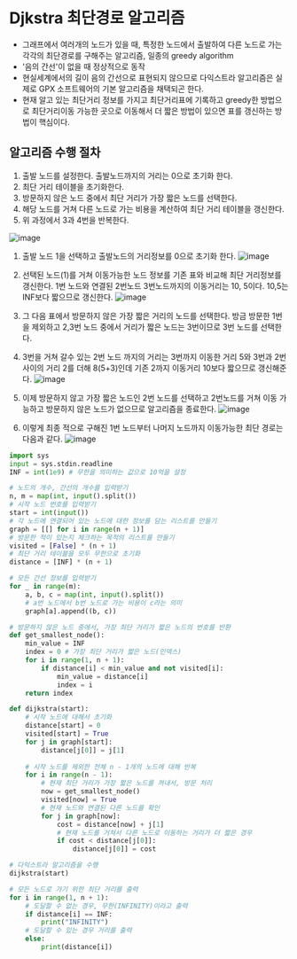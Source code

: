 # Djkstra 최단경로 알고리즘
* 그래프에서 여러개의 노드가 있을 때, 특정한 노드에서 출발하여 다른 노드로 가는 각각의 최단경로를 구해주는 알고리즘, 일종의 greedy algorithm 
* '음의 간선'이 없을 때 정상적으로 동작
* 현실세계에서의 길이 음의 간선으로 표현되지 않으므로 다익스트라 알고리즘은 실제로 GPX 소프트웨어의 기본 알고리즘을 채택되곤 한다.
* 현재 알고 있는 최단거리 정보를 가지고 최단거리표에 기록하고 greedy한 방법으로 최단거리이동 가능한 곳으로 이동해서 더 짧은 방법이 있으면 표를 갱신하는 방법이 핵심이다.

## 알고리즘 수행 절차
1. 출발 노드를 설정한다. 출발노드까지의 거리는 0으로 초기화 한다.
2. 최단 거리 테이블을 초기화한다.
3. 방문하지 않은 노드 중에서 최단 거리가 가장 짧은 노드를 선택한다.
4. 해당 노드를 거쳐 다른 노드로 가는 비용을 계산하여 최단 거리 테이블을 갱신한다.
5. 위 과정에서 3과 4번을 반복한다.

![image](https://user-images.githubusercontent.com/76929823/131433159-689fe274-a431-4245-9312-c940bd7c9fae.png)


1. 출발 노드 1을 선택하고  출발노드의 거리정보를 0으로 초기화 한다.
![image](https://user-images.githubusercontent.com/76929823/131433436-52c8bdb3-0b2a-4d2e-a21c-75b94d25bcda.png)

2. 선택된 노드(1)를 거쳐 이동가능한 노드 정보를 기존 표와 비교해 최단 거리정보를 갱신한다. 1번 노드와 연결된 2번노드 3번노드까지의 이동거리는 10, 5이다. 10,5는 INF보다 짧으므로 갱신한다.
![image](https://user-images.githubusercontent.com/76929823/131433592-13270257-a62f-4b89-a318-327d6cda78c9.png)

3. 그 다음 표에서 방문하지 않은 가장 짧은 거리의 노드를 선택한다. 방금 방문한 1번을 제외하고 2,3번 노드 중에서 거리가 짧은 노드는 3번이므로 3번 노드를 선택한다.


4. 3번을 거쳐 갈수 있는 2번 노드 까지의 거리는 3번까지 이동한 거리 5와 3번과 2번 사이의 거리 2를 더해 8(5+3)인데 기존 2까지 이동거리 10보다 짧으므로 갱신해준다.
![image](https://user-images.githubusercontent.com/76929823/131434024-5738b388-ca76-4d15-8dc1-00440acf0a99.png)

5. 이제 방문하지 않고 가장 짧은 노드인 2번 노드를 선택하고 2번노드를 거쳐 이동 가능하고 방문하지 않은 노드가 없으므로 알고리즘을 종료한다.
![image](https://user-images.githubusercontent.com/76929823/131434227-a211cdcc-f1dc-46a2-8518-261535e98e8f.png)


6. 이렇게 최종 적으로 구해진 1번 노드부터 나머지 노드까지 이동가능한 최단 경로는 다음과 같다.
![image](https://user-images.githubusercontent.com/76929823/131434180-81cab8f8-03a7-40ea-b121-b3c52b768215.png)



```python
import sys
input = sys.stdin.readline
INF = int(1e9) # 무한을 의미하는 값으로 10억을 설정

# 노드의 개수, 간선의 개수를 입력받기
n, m = map(int, input().split())
# 시작 노드 번호를 입력받기
start = int(input())
# 각 노드에 연결되어 있는 노드에 대한 정보를 담는 리스트를 만들기
graph = [[] for i in range(n + 1)]
# 방문한 적이 있는지 체크하는 목적의 리스트를 만들기
visited = [False] * (n + 1)
# 최단 거리 테이블을 모두 무한으로 초기화
distance = [INF] * (n + 1)

# 모든 간선 정보를 입력받기
for _ in range(m):
    a, b, c = map(int, input().split())
    # a번 노드에서 b번 노드로 가는 비용이 c라는 의미
    graph[a].append((b, c))

# 방문하지 않은 노드 중에서, 가장 최단 거리가 짧은 노드의 번호를 반환
def get_smallest_node():
    min_value = INF
    index = 0 # 가장 최단 거리가 짧은 노드(인덱스)
    for i in range(1, n + 1):
        if distance[i] < min_value and not visited[i]:
            min_value = distance[i]
            index = i
    return index

def dijkstra(start):
    # 시작 노드에 대해서 초기화
    distance[start] = 0
    visited[start] = True
    for j in graph[start]:
        distance[j[0]] = j[1]
        
    # 시작 노드를 제외한 전체 n - 1개의 노드에 대해 반복
    for i in range(n - 1):
        # 현재 최단 거리가 가장 짧은 노드를 꺼내서, 방문 처리
        now = get_smallest_node()
        visited[now] = True
        # 현재 노드와 연결된 다른 노드를 확인
        for j in graph[now]:
            cost = distance[now] + j[1]
            # 현재 노드를 거쳐서 다른 노드로 이동하는 거리가 더 짧은 경우
            if cost < distance[j[0]]:
                distance[j[0]] = cost

# 다익스트라 알고리즘을 수행
dijkstra(start)

# 모든 노드로 가기 위한 최단 거리를 출력
for i in range(1, n + 1):
    # 도달할 수 없는 경우, 무한(INFINITY)이라고 출력
    if distance[i] == INF:
        print("INFINITY")
    # 도달할 수 있는 경우 거리를 출력
    else:
        print(distance[i])
```
